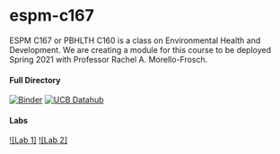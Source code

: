 # espm-c167

ESPM C167 or PBHLTH C160 is a class on Environmental Health and Development. We are creating a module for this course to be deployed Spring 2021 with Professor Rachel A. Morello-Frosch.


#### Full Directory
[![Binder](https://mybinder.org/badge.svg)](https://mybinder.org/v2/gh/ds-modules/espm-167/master)
[![UCB Datahub](https://img.shields.io/badge/Launch-UCB%20Datahub-blue.svg)](https://datahub.berkeley.edu/hub/user-redirect/git-pull?repo=https%3A%2F%2Fgithub.com%2Fds-modules%2Fespm-c167&urlpath=tree%2Fespm-c167%2F&branch=master)

#### Labs
[![Lab 1]](https://datahub.berkeley.edu/hub/user-redirect/git-pull?repo=https%3A%2F%2Fgithub.com%2Fds-modules%2Fespm-c167&urlpath=tree%2Fespm-c167%2FLab1%2FESPM_167_Lab1.ipynb&branch=master)
[![Lab 2]](https://datahub.berkeley.edu/hub/user-redirect/git-pull?repo=https%3A%2F%2Fgithub.com%2Fds-modules%2Fespm-c167&urlpath=tree%2Fespm-c167%2FLab2%2FTree_Canopy_Notebook_2.ipynb&branch=master)
